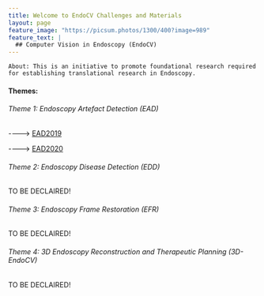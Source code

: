 ```yaml
---
title: Welcome to EndoCV Challenges and Materials
layout: page
feature_image: "https://picsum.photos/1300/400?image=989"
feature_text: |
  ## Computer Vision in Endoscopy (EndoCV)
---
```


```
About: This is an initiative to promote foundational research required for establishing translational research in Endoscopy.
```

#### Themes:

###### Theme 1: Endoscopy Artefact Detection (EAD)

----> [EAD2019](https://ead2019.grand-challenge.org)

----> [EAD2020](https://ead2020.grand-challenge.org)

###### Theme 2: Endoscopy Disease Detection (EDD)

TO BE DECLAIRED!

###### Theme 3: Endoscopy Frame Restoration (EFR) 

 TO BE DECLAIRED!


###### Theme 4: 3D Endoscopy Reconstruction and Therapeutic Planning (3D-EndoCV)

TO BE DECLAIRED!
